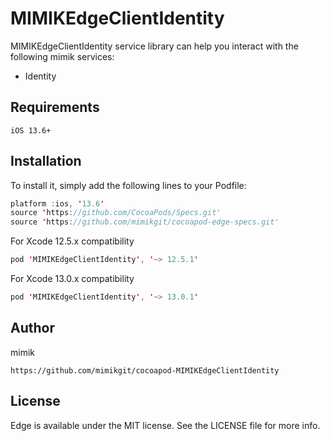 # MIMIKEdgeClientIdentity

 MIMIKEdgeClientIdentity service library can help you interact with the following mimik services:

 * Identity

## Requirements
```
iOS 13.6+
```

## Installation

To install it, simply add the following lines to your Podfile:

```swift
platform :ios, '13.6'
source 'https://github.com/CocoaPods/Specs.git'
source 'https://github.com/mimikgit/cocoapod-edge-specs.git'
```

For Xcode 12.5.x compatibility

```swift
pod 'MIMIKEdgeClientIdentity', '~> 12.5.1'
```

For Xcode 13.0.x compatibility

```swift
pod 'MIMIKEdgeClientIdentity', '~> 13.0.1'
```


## Author

mimik
```
https://github.com/mimikgit/cocoapod-MIMIKEdgeClientIdentity
```

## License

Edge is available under the MIT license. See the LICENSE file for more info.
